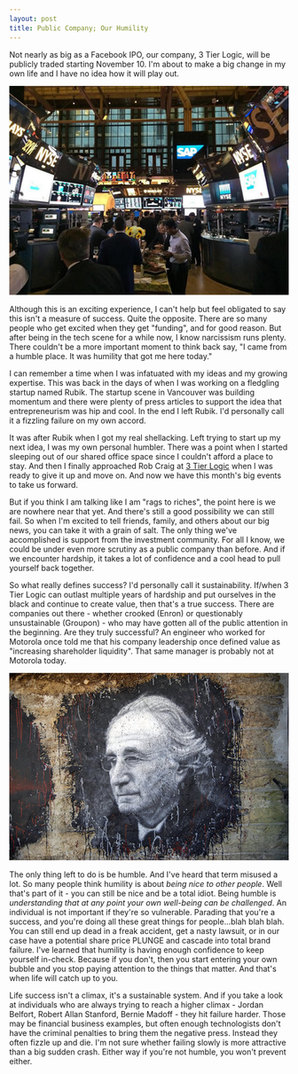 ```yaml
---
layout: post
title: Public Company; Our Humility
---
```


Not nearly as big as a Facebook IPO, our company, 3 Tier Logic, will be publicly traded starting November 10. I'm about to make a big change in my own life and I have no idea how it will play out.

<img src="/uploads/nyse_floor.jpg" alt="Floor of NYSE, by Christine Puccio">

Although this is an exciting experience, I can't help but feel obligated to say this isn't a measure of success. Quite the opposite. There are so many people who get excited when they get "funding", and for good reason. But after being in the tech scene for a while now, I know narcissism runs plenty. There couldn't be a more important moment to think back say, "I came from a humble place. It was humility that got me here today."

I can remember a time when I was infatuated with my ideas and my growing expertise. This was back in the days of when I was working on a fledgling startup named Rubik. The startup scene in Vancouver was building momentum and there were plenty of press articles to support the idea that entrepreneurism was hip and cool. In the end I left Rubik. I'd personally call it a fizzling failure on my own accord.

It was after Rubik when I got my real shellacking. Left trying to start up my next idea, I was my own personal humbler. There was a point when I started sleeping out of our shared office space since I couldn't afford a place to stay. And then I finally approached Rob Craig at <a href="http://3tierlogic.com">3 Tier Logic</a> when I was ready to give it up and move on. And now we have this month's big events to take us forward. 

But if you think I am talking like I am "rags to riches", the point here is we are nowhere near that yet. And there's still a good possibility we can still fail. So when I'm excited to tell friends, family, and others about our big news, you can take it with a grain of salt. The only thing we've accomplished is support from the investment community. For all I know, we could be under even more scrutiny as a public company than before. And if we encounter hardship, it takes a lot of confidence and a cool head to pull yourself back together.

So what really defines success? I'd personally call it sustainability. If/when 3 Tier Logic can outlast multiple years of hardship and put ourselves in the black and continue to create value, then that's a true success. There are companies out there - whether crooked (Enron) or questionably unsustainable (Groupon) - who may have gotten all of the public attention in the beginning. Are they truly successful? An engineer who worked for Motorola once told me that his company leadership once defined value as "increasing shareholder liquidity". That same manager is probably not at Motorola today.

<img src="/uploads/berniemadoff.jpg" alt="Street art depicting Bernie Madoff, photo by Thierry Erhman">

The only thing left to do is be humble. And I've heard that term misused a lot. So many people think humility is about <em>being nice to other people</em>. Well that's part of it - you can still be nice and be a total idiot. Being humble is <em>understanding that at any point your own well-being can be challenged</em>. An individual is not important if they're so vulnerable. Parading that you're a success, and you're doing all these great things for people...blah blah blah. You can still end up dead in a freak accident, get a nasty lawsuit, or in our case have a potential share price PLUNGE and cascade into total brand failure. I've learned that humility is having enough confidence to keep yourself in-check. Because if you don't, then you start entering your own bubble and you stop paying attention to the things that matter. And that's when life will catch up to you.

Life success isn't a climax, it's a sustainable system. And if you take a look at individuals who are always trying to reach a higher climax - Jordan Belfort, Robert Allan Stanford, Bernie Madoff - they hit failure harder. Those may be financial business examples, but often enough technologists don't have the criminal penalties to bring them the negative press. Instead they often fizzle up and die. I'm not sure whether failing slowly is more attractive than a big sudden crash. Either way if you're not humble, you won't prevent either.

